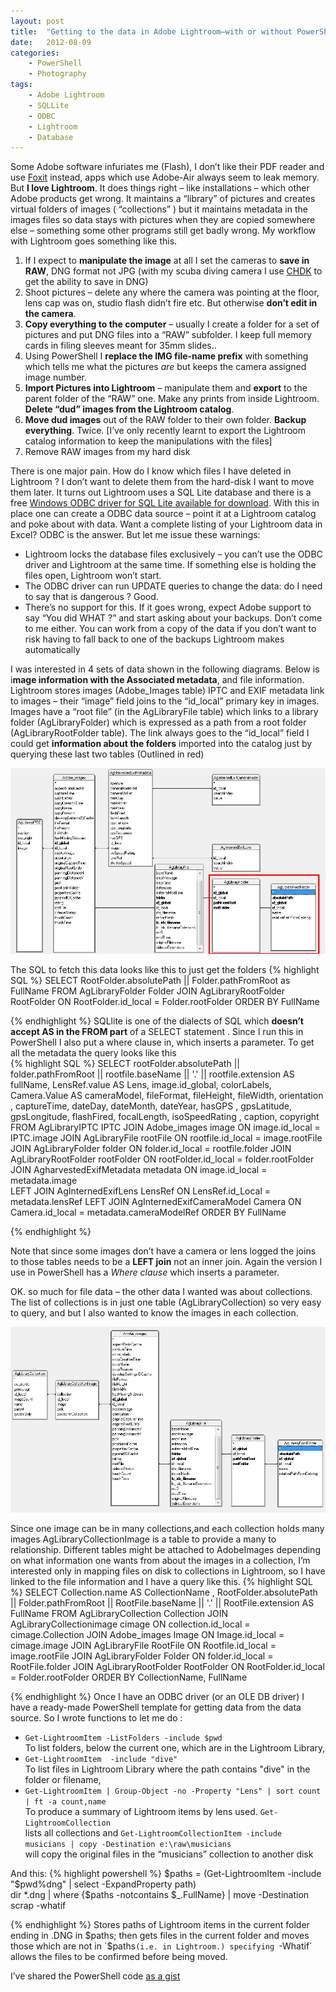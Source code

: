 ```yaml
---
layout: post
title:  "Getting to the data in Adobe Lightroom–with or without PowerShell"
date:   2012-08-09
categories: 
    - PowerShell
    - Photography
tags: 
    - Adobe Lightroom
    - SQLLite
    - ODBC
    - Lightroom
    - Database
--- 
```

Some Adobe software infuriates me (Flash), I don’t like their PDF reader and use [Foxit](http://www.foxitsoftware.com/) instead, apps which use Adobe-Air always seem to leak memory. But **I love Lightroom**.  It does things right – like installations – which other Adobe products get wrong. It maintains a “library” of pictures and creates virtual folders of images ( “collections” ) but it maintains metadata in the images files so data stays with pictures when they are copied somewhere else – something some other programs still get badly wrong. My workflow with Lightroom goes something like this.

1.  If I expect to **manipulate the image** at all I set the cameras to **save in RAW**, DNG format not JPG (with my scuba diving camera I use [CHDK](http://chdk.wikia.com/wiki/Downloads) to get the ability to save in DNG)
2.  Shoot pictures – delete any where the camera was pointing at the floor, lens cap was on, studio flash didn’t fire etc. But otherwise **don’t edit in the camera**.
3.  **Copy everything to the computer** – usually I create a folder for a set of pictures and put DNG files into a “RAW” subfolder. I keep full memory cards in filing sleeves meant for 35mm slides..
4.  Using PowerShell I **replace the IMG file-name prefix** with something which tells me what the pictures _are_ but keeps the camera assigned image number.
5.  **Import Pictures into Lightroom** – manipulate them and **export** to the parent folder of the “RAW” one. Make any prints from inside Lightroom. **Delete “dud” images from the Lightroom catalog**.
6.  **Move dud images** out of the RAW folder to their own folder. **Backup everything**. Twice. [I’ve only recently learnt to export the Lightroom catalog information to keep the manipulations with the files]
7.  Remove RAW images from my hard disk

There is one major pain. How do I know which files I have deleted in Lightroom ? I don’t want to delete them from the hard-disk I want to move them later. It turns out Lightroom uses a SQL Lite database and there is a free [Windows ODBC driver for SQL Lite available for download](http://www.ch-werner.de/sqliteodbc/).  With this in place one can create a ODBC data source – point it at a Lightroom catalog and poke about with data. Want a complete listing of your Lightroom data in Excel? ODBC is the answer. But let me issue these warnings:

- Lightroom locks the database files exclusively – you can’t use the ODBC driver and Lightroom at the same time. If something else is holding the files open, Lightroom won’t start.
- The ODBC driver can run UPDATE queries to change the data: do I need to say that is dangerous ? Good.
- There’s no support for this. If it goes wrong, expect Adobe support to say “You did WHAT ?” and start asking about your backups. Don’t come to me either. You can work from a copy of the data if you don’t want to risk having to fall back to one of the backups Lightroom makes automatically

I was interested in 4 sets of data shown in the following diagrams. Below is i**mage information with the Associated metadata**, and file information. Lightroom stores images (Adobe_Images table) IPTC and EXIF metadata link to images – their “image” field joins to the “id_local” primary key in images. Images have a “root file” (in the AgLibraryFile table) which links to a library folder (AgLibraryFolder) which is expressed as a path from a root folder (AgLibraryRootFolder table). The link always goes to the “id_local” field I could get **information about the folders** imported into the catalog just by querying these last two tables (Outlined in red)

![Schema1](/assets/Lightroom-schema-1.png)

The SQL to fetch this data looks like this to just get the folders
{% highlight SQL %}
SELECT        RootFolder.absolutePath || Folder.pathFromRoot as FullName
FROM          AgLibraryFolder     Folder
       JOIN   AgLibraryRootFolder RootFolder ON  RootFolder.id_local = Folder.rootFolder
ORDER  BY     FullName 

{% endhighlight %}
SQLlite is one of the dialects of SQL which **doesn’t accept AS in the FROM part** of a SELECT statement . Since I run this in PowerShell I also put a where clause in, which inserts a parameter. To get all the metadata the query looks like this    
{% highlight SQL %}
SELECT      rootFolder.absolutePath || folder.pathFromRoot || rootfile.baseName || '.' || rootfile.extension AS fullName, 
            LensRef.value AS Lens,     image.id_global,       colorLabels,                Camera.Value       AS cameraModel,
            fileFormat,                fileHeight,            fileWidth,                  orientation ,
            captureTime,               dateDay,               dateMonth,                  dateYear,
            hasGPS ,                   gpsLatitude,           gpsLongitude,               flashFired,
            focalLength,               isoSpeedRating ,       caption,                    copyright
FROM        AgLibraryIPTC              IPTC
       JOIN Adobe_images               image      ON      image.id_local = IPTC.image
       JOIN AgLibraryFile              rootFile   ON   rootfile.id_local = image.rootFile
       JOIN AgLibraryFolder            folder     ON     folder.id_local = rootfile.folder
       JOIN AgLibraryRootFolder        rootFolder ON rootFolder.id_local = folder.rootFolder
       JOIN AgharvestedExifMetadata    metadata   ON      image.id_local = metadata.image  
  LEFT JOIN AgInternedExifLens         LensRef    ON    LensRef.id_Local = metadata.lensRef 
  LEFT JOIN AgInternedExifCameraModel  Camera     ON     Camera.id_local = metadata.cameraModelRef
ORDER  BY   FullName 
 
{% endhighlight %}

Note that since some images don’t have a camera or lens logged the joins to those tables needs to be a **LEFT join** not an inner join. Again the version I use in PowerShell has a *Where clause* which inserts a parameter.

OK. so much for file data – the other data I wanted was about collections. The list of collections is in just one table (AgLibraryCollection) so very easy to query, and but I also wanted to know the images in each collection.

![Schema2](/assets/Lightroom-schema-2.png)

Since one image can be in many collections,and each collection holds many images AgLibraryCollectionImage is a table to provide a many to relationship. Different tables might be attached to AdobeImages depending on what information one wants from about the images in a collection, I’m interested only in mapping files on disk to collections in Lightroom, so I have linked to the file information and I have a query like this.
{% highlight SQL %}
SELECT       Collection.name AS CollectionName ,
             RootFolder.absolutePath || Folder.pathFromRoot || RootFile.baseName || '.' || RootFile.extension AS FullName
FROM         AgLibraryCollection Collection
       JOIN  AgLibraryCollectionimage cimage     ON collection.id_local = cimage.Collection
       JOIN  Adobe_images             Image      ON      Image.id_local = cimage.image
       JOIN  AgLibraryFile            RootFile   ON   Rootfile.id_local = image.rootFile
       JOIN  AgLibraryFolder          Folder     ON     folder.id_local = RootFile.folder
       JOIN  AgLibraryRootFolder      RootFolder ON RootFolder.id_local = Folder.rootFolder
ORDER  BY    CollectionName, FullName
 
{% endhighlight %}
Once I have an ODBC driver (or an OLE DB driver) I have a ready-made PowerShell template for getting data from the data source. So I wrote functions to let me do :    
-  `Get-LightroomItem -ListFolders -include $pwd  `     
To list folders, below the current one, which are in the Lightroom Library,    
-  `Get-LightroomItem  -include "dive"  `     
To list files in Lightroom Library where the path contains  "dive" in the folder or filename,    
-  `Get-LightroomItem | Group-Object -no -Property "Lens" | sort count | ft -a count,name`    
To produce a summary of Lightroom items by lens used.
`Get-LightroomCollection`     
lists all collections and
`Get-LightroomCollectionItem -include musicians | copy -Destination e:\raw\musicians`    
will copy the original files in the “musicians” collection to another disk
 
 And this:
{% highlight powershell %}
  $paths = (Get-LightroomItem -include "$pwd%dng" | select -ExpandProperty path)  
  dir *.dng | where {$paths -notcontains $_.FullName} | move -Destination scrap -whatif
  
{% endhighlight %}
Stores paths of Lightroom items in the current folder ending in .DNG in $paths;  then gets files in the current folder and moves those which are not in `$paths` (i.e. in Lightroom.) specifying  `-Whatif` allows the files to be confirmed before being moved.


I’ve shared the PowerShell code [as a gist](https://gist.github.com/jhoneill/a902c37d2c239584461af3ccecae44c9)